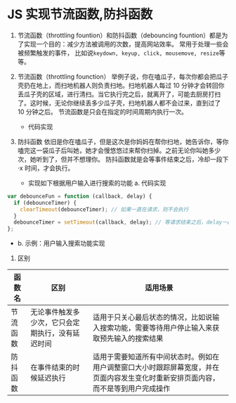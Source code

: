 # JS 实现节流函数,防抖函数

1. 节流函数（throttling fountion）和防抖函数（debouncing fountion）都是为了实现一个目的：减少方法被调用的次数，提高网站效率。
   常用于处理一些会被频繁触发的事件， 比如说`keydown, keyup, click, mousemove, resize`等等。
2. 节流函数（throttling founction）
   举例子说，你在嗑瓜子，每次你都会把瓜子壳扔在地上，而扫地机器人则负责扫地。扫地机器人每过 10 分钟才会转回你丢瓜子壳的区域，进行清扫。当它执行完之后，就离开了，可能去厨房打扫了。这时候，无论你继续丢多少瓜子壳，扫地机器人都不会过来，直到过了 10 分钟之后。
   节流函数是只会在指定的时间周期内执行一次。

   - 代码实现


3. 防抖函数
   依旧是你在嗑瓜子，但是这次是你妈妈在帮你扫地，她告诉你，等你嗑完这一袋瓜子后叫她，她才会慢悠悠过来帮你扫掉。之前无论你叫她多少次，她听到了，但并不想理你。
   防抖函数就是会等事件结束之后，冷却一段下·x 时间，才会执行。
   - 实现如下根据用户输入进行搜索的功能
     a. 代码实现

```javascript
var debounceFun = function (callback, delay) {
  if (debounceTimer) {
    clearTimeout(debounceTimer); // 如果一直在请求，则不会执行
  }
  debounceTimer = setTimeout(callback, delay); // 等请求结束之后，delay一段时间再调用
};
```

- b. 示例：用户输入搜索功能实现

1. 区别


|函数名  |区别  |适用场景  |
|---------|---------|---------|
|节流函数     |无论事件触发多少次，它只会定期执行，没有延迟时间|适用于只关心最后状态的情况，比如说输入搜索功能，需要等待用户停止输入来获取预先输入的搜索结果|
|防抖函数     |在事件结束的时候延迟执行|适用于需要知道所有中间状态时。例如在用户调整窗口大小时跟踪屏幕宽度，并在页面内容发生变化时重新安排页面内容，而不是等到用户完成操作
